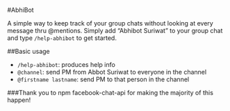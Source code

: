 #AbhiBot

A simple way to keep track of your group chats without looking at every message thru @mentions. Simply add “Abhibot Suriwat” to your group chat and type 	`/help-abhibot` to get started. 

##Basic usage

- `/help-abhibot`: produces help info
- `@channel`: send PM from Abbot Suriwat to everyone in the channel
- `@firstname lastname`: send PM to that person in the channel

###Thank you to npm facebook-chat-api for making the majority of this happen!
